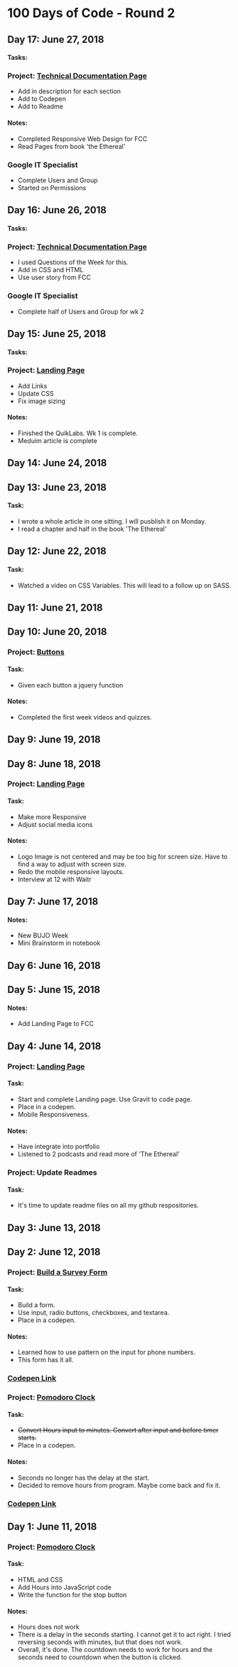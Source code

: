
# 100 Days of Code - Round 2


## Day 17: June 27, 2018

#### Tasks:
### Project: [Technical Documentation Page](https://github.com/j14chambers/FCC-Projects/tree/master/Technical%Documentation%Page)
- Add in description for each section
- Add to Codepen
- Add to Readme
#### Notes:
- Completed Responsive Web Design for FCC
- Read Pages from book 'the Ethereal'
### Google IT Specialist
- Complete Users and Group
- Started on Permissions

## Day 16: June 26, 2018

#### Tasks:
### Project: [Technical Documentation Page](https://github.com/j14chambers/FCC-Projects/tree/master/Technical%Documentation%Page)
- I used Questions of the Week for this.
- Add in CSS and HTML
- Use user story from FCC

### Google IT Specialist
- Complete half of Users and Group for wk 2

## Day 15: June 25, 2018
#### Tasks:
### Project: [Landing Page](https://codepen.io/j14chambers/pen/OEjqyM)
- Add Links
- Update CSS
- Fix image sizing
#### Notes:
- Finished the QuikLabs. Wk 1 is complete.
- Meduim article is complete
## Day 14: June 24, 2018
## Day 13: June 23, 2018
#### Task:
- I wrote a whole article in one sitting. I will pusblish it on Monday.
- I read a chapter and half in the book 'The Ethereal'
## Day 12: June 22, 2018
#### Task:
- Watched a video on CSS Variables. This will lead to a follow up on SASS.

## Day 11: June 21, 2018
## Day 10: June 20, 2018

### Project: [Buttons](https://codepen.io/j14chambers/pen/dKNyje)
#### Task:
- Given each button a jquery function
#### Notes:
- Completed the first week videos and quizzes.

## Day 9: June 19, 2018

## Day 8: June 18, 2018
### Project: [Landing Page](https://codepen.io/j14chambers/pen/OEjqyM)
#### Task:
- Make more Responsive
- Adjust social media icons
#### Notes:
- Logo Image is not centered and may be too big for screen size. Have to find a way to adjust with screen size.
- Redo the mobile responsive layouts.
- Interview at 12 with Waitr

## Day 7: June 17, 2018
#### Notes:
- New BUJO Week
- Mini Brainstorm in notebook

## Day 6: June 16, 2018
## Day 5: June 15, 2018

#### Notes:
- Add Landing Page to FCC

## Day 4: June 14, 2018
### Project: [Landing Page](https://codepen.io/j14chambers/pen/OEjqyM)
#### Task:
- Start and complete Landing page. Use Gravit to code page.
- Place in a codepen.
- Mobile Responsiveness.
#### Notes:
- Have integrate into portfolio
- Listened to 2 podcasts and read more of 'The Ethereal'
### Project: Update Readmes
#### Task:
- It's time to update readme files on all my github respositories.

## Day 3: June 13, 2018

## Day 2: June 12, 2018
### Project: [Build a Survey Form](https://learn.freecodecamp.org/responsive-web-design/responsive-web-design-projects/build-a-survey-form)
#### Task:
- Build a form.
- Use input, radio buttons, checkboxes, and textarea.
- Place in a codepen.
#### Notes:
- Learned how to use pattern on the input for phone numbers.
- This form has it all.
### [Codepen Link](https://codepen.io/j14chambers/pen/PamvBN?editors=1100)


### Project: [Pomodoro Clock](https://learn.freecodecamp.org/front-end-libraries/front-end-libraries-projects/build-a-pomodoro-clock)
#### Task:
- ~~Convert Hours input to minutes. Convert after input and before timer starts.~~
- Place in a codepen.
#### Notes:
- Seconds no longer has the delay at the start.
- Decided to remove hours from program. Maybe come back and fix it.
### [Codepen Link](https://codepen.io/j14chambers/pen/oyWRjQ?editors=0010)


## Day 1: June 11, 2018
### Project: [Pomodoro Clock](https://learn.freecodecamp.org/front-end-libraries/front-end-libraries-projects/build-a-pomodoro-clock)
#### Task:
- HTML and CSS
- Add Hours into JavaScript code
- Write the function for the stop button
#### Notes:
- Hours does not work
- There is a delay in the seconds starting. I cannot get it to act right. I tried reversing seconds with minutes, but that does not work.
- Overall, it's done. The countdown needs to work for hours and the seconds need to countdown when the button is clicked.

